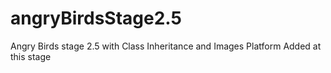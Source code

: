 # angryBirdsStage2.5
Angry Birds stage 2.5 with Class Inheritance and Images
Platform Added at this stage 